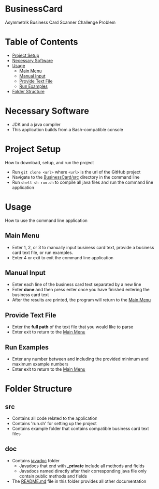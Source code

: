 # BusinessCard
Asymmetrik Business Card Scanner Challenge Problem

# Table of Contents
- [Project Setup](#ProjectSetup)
- [Necessary Software](#Software)
- [Usage](#Usage)
  - [Main Menu](##MainMenu)
  - [Manual Input](##Manual)
  - [Provide Text File](##TextFile)
  - [Run Examples](##Example)
 - [Folder Structure](#FolderStructure)

# Necessary Software
- JDK and a java compiler 
- This application builds from a Bash-compatible console

# Project Setup
How to download, setup, and run the project
- Run `git clone <url>` where `<url>` is the url of the GitHub project
- Navigate to the [BusinessCard/src](https://github.com/bersonconnor/BusinessCard/tree/master/src) directory in the command line
- Run ```shell sh run.sh``` to compile all java files and run the command line application

# Usage
How to use the command line application 
## Main Menu
- Enter 1, 2, or 3 to manually input business card text, provide a business card text file, or run examples.
- Enter 4 or exit to exit the command line application
## Manual Input
- Enter each line of the business card text separated by a new line
- Enter **done** and then press enter once you have finished entering the business card text
- After the results are printed, the program will return to the [Main Menu](##MainMenu)
## Provide Text File
- Enter the **full path** of the text file that you would like to parse
- Enter exit to return to the [Main Menu](##MainMenu)
## Run Examples
- Enter any number between and including the provided minimum and maximum example numbers
- Enter exit to return to the [Main Menu](##MainMenu)

# Folder Structure
## src
- Contains all code related to the application
- Contains 'run.sh' for setting up the project
- Contains example folder that contains compatible business card text files
## doc
- Contains [javadoc](https://github.com/bersonconnor/BusinessCard/tree/master/doc/javadoc) folder
  - Javadocs that end with **\_private** include all methods and fields 
  - Javadocs named directly after their corresponding java file only contain public methods and fields
- The [README.md](https://github.com/bersonconnor/BusinessCard/tree/master/doc/javadoc/README.md) file in this folder provides all other documentation


